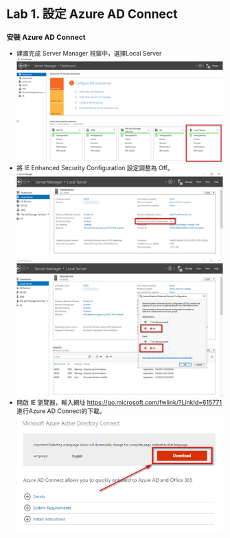 # Lab 1. 設定 Azure AD Connect

### 安裝 Azure AD Connect

- 建置完成 Server Manager 視窗中，選擇Local Server<br>
![GITHUB](https://github.com/MarkChang-Core/AADC/blob/main/Image/image1.jpg)<br>
- 將 IE Enhanced Security Configuration 設定調整為 Off。<br>
![GITHUB](https://github.com/MarkChang-Core/AADC/blob/main/Image/image2.jpg)<br>
![GITHUB](https://github.com/MarkChang-Core/AADC/blob/main/Image/image3.jpg)<br>
- 開啟 IE 瀏覽器，輸入網址 https://go.microsoft.com/fwlink/?LinkId=615771 進行Azure AD Connect的下載。<br>
![GITHUB](https://github.com/MarkChang-Core/AADC/blob/main/Image/image4.jpg)<br>

